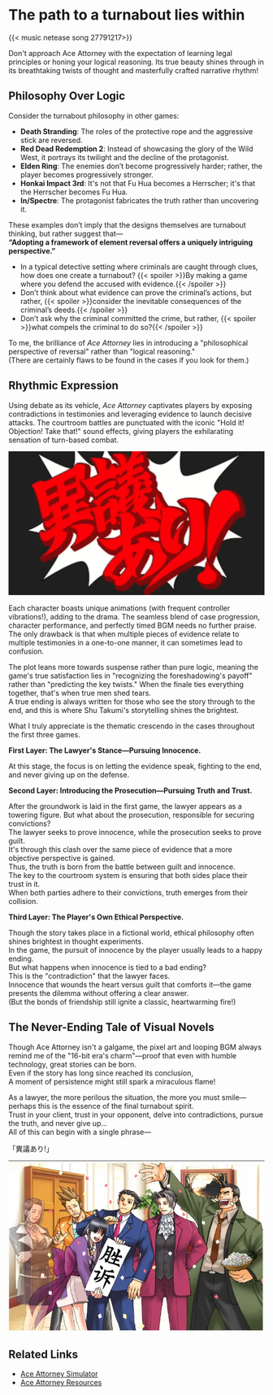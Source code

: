 # The path to a turnabout lies within


{{< music netease song 27791217>}}

Don't approach Ace Attorney with the expectation of learning legal principles or honing your logical reasoning. Its true beauty shines through in its breathtaking twists of thought and masterfully crafted narrative rhythm!

## Philosophy Over Logic

Consider the turnabout philosophy in other games:

- **Death Stranding**: The roles of the protective rope and the aggressive stick are reversed.
- **Red Dead Redemption 2**: Instead of showcasing the glory of the Wild West, it portrays its twilight and the decline of the protagonist.
- **Elden Ring**: The enemies don’t become progressively harder; rather, the player becomes progressively stronger.
- **Honkai Impact 3rd**: It's not that Fu Hua becomes a Herrscher; it's that the Herrscher becomes Fu Hua.
- **In/Spectre**: The protagonist fabricates the truth rather than uncovering it.

These examples don’t imply that the designs themselves are turnabout thinking, but rather suggest that—  
**“Adopting a framework of element reversal offers a uniquely intriguing perspective.”**

- In a typical detective setting where criminals are caught through clues, how does one create a turnabout? {{< spoiler >}}By making a game where you defend the accused with evidence.{{< /spoiler >}}
- Don’t think about what evidence can prove the criminal’s actions, but rather, {{< spoiler >}}consider the inevitable consequences of the criminal’s deeds.{{< /spoiler >}}
- Don’t ask why the criminal committed the crime, but rather, {{< spoiler >}}what compels the criminal to do so?{{< /spoiler >}}

To me, the brilliance of _Ace Attorney_ lies in introducing a "philosophical perspective of reversal" rather than "logical reasoning."  
(There are certainly flaws to be found in the cases if you look for them.)

## Rhythmic Expression

Using debate as its vehicle, *Ace Attorney* captivates players by exposing contradictions in testimonies and leveraging evidence to launch decisive attacks. The courtroom battles are punctuated with the iconic "Hold it! Objection! Take that!" sound effects, giving players the exhilarating sensation of turn-based combat.

![Invincible Speech Bubble](/img/逆转裁判.zh-cn-20240810201607661.webp)

Each character boasts unique animations (with frequent controller vibrations!), adding to the drama. The seamless blend of case progression, character performance, and perfectly timed BGM needs no further praise. The only drawback is that when multiple pieces of evidence relate to multiple testimonies in a one-to-one manner, it can sometimes lead to confusion.

The plot leans more towards suspense rather than pure logic, meaning the game's true satisfaction lies in "recognizing the foreshadowing's payoff" rather than "predicting the key twists." When the finale ties everything together, that's when true men shed tears.  
A true ending is always written for those who see the story through to the end, and this is where Shu Takumi's storytelling shines the brightest.


What I truly appreciate is the thematic crescendo in the cases throughout the first three games.

**First Layer: The Lawyer's Stance—Pursuing Innocence.**

At this stage, the focus is on letting the evidence speak, fighting to the end, and never giving up on the defense.

**Second Layer: Introducing the Prosecution—Pursuing Truth and Trust.**

After the groundwork is laid in the first game, the lawyer appears as a towering figure. But what about the prosecution, responsible for securing convictions?  
The lawyer seeks to prove innocence, while the prosecution seeks to prove guilt.  
It's through this clash over the same piece of evidence that a more objective perspective is gained.  
Thus, the truth is born from the battle between guilt and innocence.  
The key to the courtroom system is ensuring that both sides place their trust in it.  
When both parties adhere to their convictions, truth emerges from their collision.

**Third Layer: The Player's Own Ethical Perspective.**

Though the story takes place in a fictional world, ethical philosophy often shines brightest in thought experiments.  
In the game, the pursuit of innocence by the player usually leads to a happy ending.  
But what happens when innocence is tied to a bad ending?  
This is the "contradiction" that the lawyer faces.  
Innocence that wounds the heart versus guilt that comforts it—the game presents the dilemma without offering a clear answer.  
(But the bonds of friendship still ignite a classic, heartwarming fire!)

## The Never-Ending Tale of Visual Novels

Though Ace Attorney  isn't a galgame, the pixel art and looping BGM always remind me of the "16-bit era's charm"—proof that even with humble technology, great stories can be born.  
Even if the story has long since reached its conclusion,  
A moment of persistence might still spark a miraculous flame!

As a lawyer, the more perilous the situation, the more you must smile—perhaps this is the essence of the final turnabout spirit.  
Trust in your client, trust in your opponent, delve into contradictions, pursue the truth, and never give up...  
All of this can begin with a single phrase—

「異議あり!」

![異議あり!](/img/逆转裁判.zh-cn-20240810201920520.webp)

## Related Links

- [Ace Attorney Simulator](https://objection.lol/maker)
- [Ace Attorney Resources](http://www.court-records.net/sprites1.htm)
